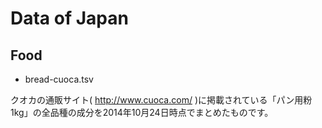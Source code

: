# Data of Japan
## Food

* bread-cuoca.tsv

クオカの通販サイト( http://www.cuoca.com/ )に掲載されている「パン用粉1kg」の全品種の成分を2014年10月24日時点でまとめたものです。